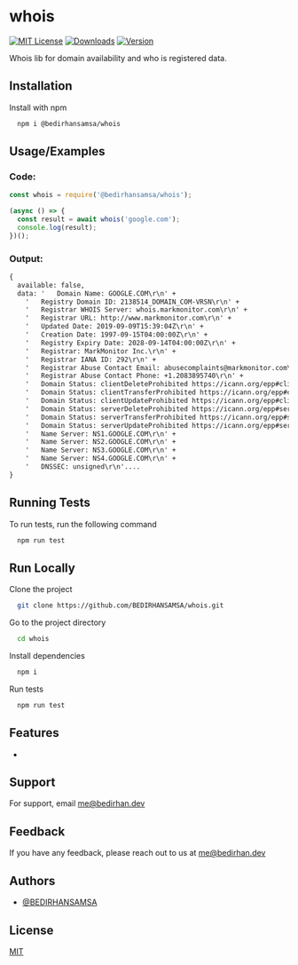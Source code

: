 # whois

[![MIT License](https://img.shields.io/npm/l/@bedirhansamsa/whois)](https://github.com/BEDIRHANSAMSA/whois/blob/main/LICENSE)
[![Downloads](https://img.shields.io/npm/dw/@bedirhansamsa/whois)](https://www.npmjs.com/package/@bedirhansamsa/whois)
[![Version](https://img.shields.io/npm/v/@bedirhansamsa/whois)](https://www.npmjs.com/package/@bedirhansamsa/whois)

Whois lib for domain availability and who is registered data.

## Installation

Install with npm

```bash
  npm i @bedirhansamsa/whois
```

## Usage/Examples

### Code:

```js
const whois = require('@bedirhansamsa/whois');

(async () => {
  const result = await whois('google.com');
  console.log(result);
})();
```

### Output:

```txt
{
  available: false,
  data: '   Domain Name: GOOGLE.COM\r\n' +
    '   Registry Domain ID: 2138514_DOMAIN_COM-VRSN\r\n' +
    '   Registrar WHOIS Server: whois.markmonitor.com\r\n' +
    '   Registrar URL: http://www.markmonitor.com\r\n' +
    '   Updated Date: 2019-09-09T15:39:04Z\r\n' +
    '   Creation Date: 1997-09-15T04:00:00Z\r\n' +
    '   Registry Expiry Date: 2028-09-14T04:00:00Z\r\n' +
    '   Registrar: MarkMonitor Inc.\r\n' +
    '   Registrar IANA ID: 292\r\n' +
    '   Registrar Abuse Contact Email: abusecomplaints@markmonitor.com\r\n' +
    '   Registrar Abuse Contact Phone: +1.2083895740\r\n' +
    '   Domain Status: clientDeleteProhibited https://icann.org/epp#clientDeleteProhibited\r\n' +
    '   Domain Status: clientTransferProhibited https://icann.org/epp#clientTransferProhibited\r\n' +
    '   Domain Status: clientUpdateProhibited https://icann.org/epp#clientUpdateProhibited\r\n' +
    '   Domain Status: serverDeleteProhibited https://icann.org/epp#serverDeleteProhibited\r\n' +
    '   Domain Status: serverTransferProhibited https://icann.org/epp#serverTransferProhibited\r\n' +
    '   Domain Status: serverUpdateProhibited https://icann.org/epp#serverUpdateProhibited\r\n' +
    '   Name Server: NS1.GOOGLE.COM\r\n' +
    '   Name Server: NS2.GOOGLE.COM\r\n' +
    '   Name Server: NS3.GOOGLE.COM\r\n' +
    '   Name Server: NS4.GOOGLE.COM\r\n' +
    '   DNSSEC: unsigned\r\n'....
}
```

## Running Tests

To run tests, run the following command

```bash
  npm run test
```

## Run Locally

Clone the project

```bash
  git clone https://github.com/BEDIRHANSAMSA/whois.git
```

Go to the project directory

```bash
  cd whois
```

Install dependencies

```bash
  npm i
```

Run tests

```bash
  npm run test
```

## Features

-

## Support

For support, email me@bedirhan.dev

## Feedback

If you have any feedback, please reach out to us at me@bedirhan.dev

## Authors

- [@BEDIRHANSAMSA](https://www.github.com/BEDIRHANSAMSA)

## License

[MIT](https://choosealicense.com/licenses/mit/)
